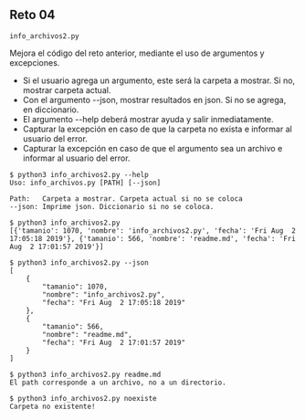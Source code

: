 ## Reto 04

`info_archivos2.py`

Mejora el código del reto anterior, mediante el uso de argumentos y excepciones.
* Si el usuario agrega un argumento, este será la carpeta a mostrar. Si no, mostrar carpeta actual.
* Con el argumento --json, mostrar resultados en json. Si no se agrega, en diccionario.
* El argumento --help deberá mostrar ayuda y salir inmediatamente.
* Capturar la excepción en caso de que la carpeta no exista e informar al usuario del error.
* Capturar la excepción en caso de que el argumento sea un archivo e informar al usuario del error.

```
$ python3 info_archivos2.py --help
Uso: info_archivos.py [PATH] [--json]

Path:   Carpeta a mostrar. Carpeta actual si no se coloca
--json: Imprime json. Diccionario si no se coloca.

$ python3 info_archivos2.py 
[{'tamanio': 1070, 'nombre': 'info_archivos2.py', 'fecha': 'Fri Aug  2 17:05:18 2019'}, {'tamanio': 566, 'nombre': 'readme.md', 'fecha': 'Fri Aug  2 17:01:57 2019'}]

$ python3 info_archivos2.py --json
[
    {
        "tamanio": 1070, 
        "nombre": "info_archivos2.py", 
        "fecha": "Fri Aug  2 17:05:18 2019"
    }, 
    {
        "tamanio": 566, 
        "nombre": "readme.md", 
        "fecha": "Fri Aug  2 17:01:57 2019"
    }
]

$ python3 info_archivos2.py readme.md 
El path corresponde a un archivo, no a un directorio.

$ python3 info_archivos2.py noexiste
Carpeta no existente!
```
